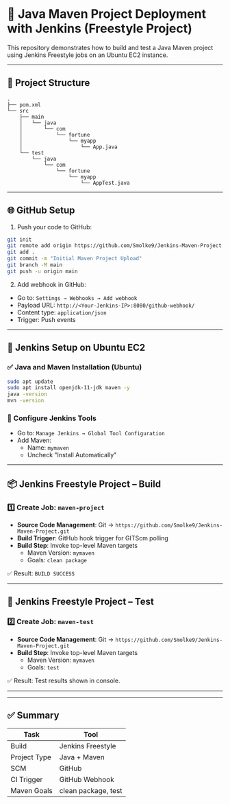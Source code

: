 
# 🚀 Java Maven Project Deployment with Jenkins (Freestyle Project)

This repository demonstrates how to build and test a Java Maven project using Jenkins Freestyle jobs on an Ubuntu EC2 instance.

---

## 📁 Project Structure

```
.
├── pom.xml
└── src
    ├── main
    │   └── java
    │       └── com
    │           └── fortune
    │               └── myapp
    │                   └── App.java
    └── test
        └── java
            └── com
                └── fortune
                    └── myapp
                        └── AppTest.java
```

---

## 🌐 GitHub Setup

1. Push your code to GitHub:

```bash
git init
git remote add origin https://github.com/Smolke9/Jenkins-Maven-Project.git
git add .
git commit -m "Initial Maven Project Upload"
git branch -M main
git push -u origin main
```

2. Add webhook in GitHub:

- Go to: `Settings → Webhooks → Add webhook`
- Payload URL: `http://<Your-Jenkins-IP>:8080/github-webhook/`
- Content type: `application/json`
- Trigger: Push events

---

## 🔧 Jenkins Setup on Ubuntu EC2

### ✅ Java and Maven Installation (Ubuntu)

```bash
sudo apt update
sudo apt install openjdk-11-jdk maven -y
java -version
mvn -version
```

### 🔧 Configure Jenkins Tools

- Go to: `Manage Jenkins → Global Tool Configuration`
- Add Maven:
  - Name: `mymaven`
  - Uncheck "Install Automatically"

---

## 📦 Jenkins Freestyle Project – Build

### 1️⃣ Create Job: `maven-project`

- **Source Code Management**: Git → `https://github.com/Smolke9/Jenkins-Maven-Project.git`
- **Build Trigger**: GitHub hook trigger for GITScm polling
- **Build Step**: Invoke top-level Maven targets
  - Maven Version: `mymaven`
  - Goals: `clean package`

✅ Result: `BUILD SUCCESS`

---

## 🧪 Jenkins Freestyle Project – Test

### 2️⃣ Create Job: `maven-test`

- **Source Code Management**: Git → `https://github.com/Smolke9/Jenkins-Maven-Project.git`
- **Build Step**: Invoke top-level Maven targets
  - Maven Version: `mymaven`
  - Goals: `test`

✅ Result: Test results shown in console.

---


---

## ✅ Summary

| Task         | Tool     |
|--------------|----------|
| Build        | Jenkins Freestyle |
| Project Type | Java + Maven |
| SCM          | GitHub |
| CI Trigger   | GitHub Webhook |
| Maven Goals  | clean package, test |
